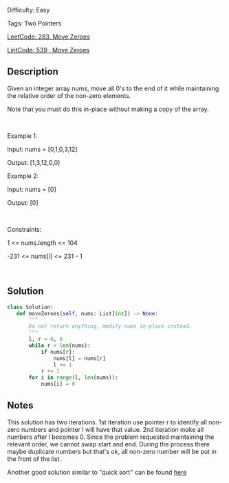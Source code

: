 Difficulty: Easy

Tags: Two Pointers

[LeetCode: 283. Move Zeroes](https://leetcode.com/problems/move-zeroes/)

[LintCode: 539 · Move Zeroes](https://lintcode.com/problem/539 )

## Description 

Given an integer array nums, move all 0's to the end of it while maintaining the relative order of the non-zero elements.

Note that you must do this in-place without making a copy of the array.

 

Example 1:

Input: nums = [0,1,0,3,12]

Output: [1,3,12,0,0]

Example 2:

Input: nums = [0]

Output: [0]



 

Constraints:



1 <= nums.length <= 104

-231 <= nums[i] <= 231 - 1



 

## Solution 
 ```python 
class Solution:
    def moveZeroes(self, nums: List[int]) -> None:
        """
        Do not return anything, modify nums in-place instead.
        """
        l, r = 0, 0
        while r < len(nums):
            if nums[r]:
                nums[l] = nums[r]
                l += 1
            r += 1
        for i in range(l, len(nums)):
            nums[i] = 0

 ``` 
## Notes
This solution has two iterations. 1st iteration use pointer r to identify all non-zero numbers and pointer l will have that value.
2nd iteration make all numbers after l becomes 0. Since the problem requested maintaining the relevant order, we cannot swap start and end.
During the process there maybe duplicate numbers but that's ok, all non-zero number will be put in the front of the list.

Another good solution similar to "quick sort" can be found [here](https://www.lintcode.com/problem/539/solution/56858)